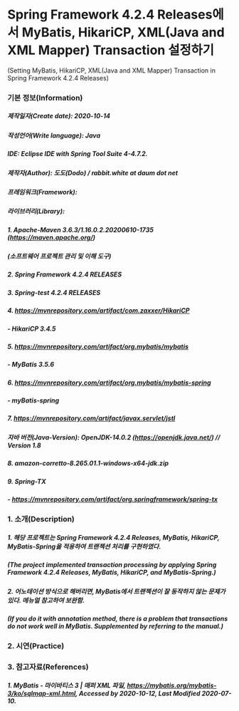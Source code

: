 # Spring Framework 4.2.4 Releases에서 MyBatis, HikariCP, XML(Java and XML Mapper) Transaction 설정하기
(Setting MyBatis, HikariCP, XML(Java and XML Mapper) Transaction in Spring Framework 4.2.4 Releases)

### 기본 정보(Information)
##### 제작일자(Create date): 2020-10-14
##### 작성언어(Write language): Java
##### IDE: Eclipse IDE with Spring Tool Suite 4-4.7.2.
##### 제작자(Author): 도도(Dodo) / rabbit.white at daum dot net
##### 프레임워크(Framework): 
##### 라이브러리(Library): 
##### 1. Apache-Maven 3.6.3/1.16.0.2.20200610-1735 (https://maven.apache.org/)
##### (소프트웨어 프로젝트 관리 및 이해 도구)
##### 2. Spring Framework 4.2.4 RELEASES
##### 3. Spring-test 4.2.4 RELEASES
##### 4. https://mvnrepository.com/artifact/com.zaxxer/HikariCP
##### - HikariCP 3.4.5
##### 5. https://mvnrepository.com/artifact/org.mybatis/mybatis
##### - MyBatis 3.5.6
##### 6. https://mvnrepository.com/artifact/org.mybatis/mybatis-spring
##### - myBatis-spring
##### 7. https://mvnrepository.com/artifact/javax.servlet/jstl
##### 자바 버전(Java-Version): OpenJDK-14.0.2 (https://openjdk.java.net/) // Version 1.8
##### 8. amazon-corretto-8.265.01.1-windows-x64-jdk.zip
##### 9. Spring-TX
##### - https://mvnrepository.com/artifact/org.springframework/spring-tx

### 1. 소개(Description)
##### 1. 해당 프로젝트는 Spring Framework 4.2.4 Releases, MyBatis, HikariCP, MyBatis-Spring을 적용하여 트랜젝션 처리를 구현하였다.
#####    (The project implemented transaction processing by applying Spring Framework 4.2.4 Releases, MyBatis, HikariCP, and MyBatis-Spring.)
##### 2. 어노테이션 방식으로 해버리면, MyBatis에서 트랜젝션이 잘 동작하지 않는 문제가 있다. 메뉴얼 참고하여 보완함.
#####    (If you do it with annotation method, there is a problem that transactions do not work well in MyBatis. Supplemented by referring to the manual.)

### 2. 시연(Practice)


### 3. 참고자료(References)
##### 1. MyBatis - 마이바티스 3 | 매퍼 XML 파일, https://mybatis.org/mybatis-3/ko/sqlmap-xml.html, Accessed by 2020-10-12, Last Modified 2020-07-10.

